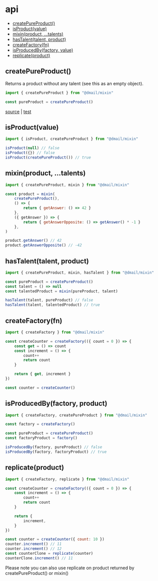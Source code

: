 # api

* [createPureProduct()](#createpureproduct)
* [isProduct(value)](#isproductvalue)
* [mixin(product, ...talents)](#mixinproduct-talents)
* [hasTalent(talent, product)](#hastalenttalent-product)
* [createFactory(fn)](#createfactoryfn)
* [isProducedBy(factory, value)](#isproducedbyfactory-value)
* [replicate(product)](#replicateproduct)

## createPureProduct()

Returns a product without any talent (see this as an empty object).

```javascript
import { createPureProduct } from "@dmail/mixin"

const pureProduct = createPureProduct()
```

[source](../src/mixin#53) | [test](../src/mixin.test.js)

## isProduct(value)

```javascript
import { isProduct, createPureProduct } from "@dmail/mixin"

isProduct(null) // false
isProduct({}) // false
isProduct(createPureProduct()) // true
```

## mixin(product, ...talents)

```javascript
import { createPureProduct, mixin } from "@dmail/mixin"

const product = mixin(
	createPureProduct(),
	() => {
		return { getAnswer: () => 42 }
	},
	({ getAnswer }) => {
		return { getAnswerOpposite: () => getAnswer() * -1 }
	},
)

product.getAnswer() // 42
product.getAnswerOpposite() // -42
```

## hasTalent(talent, product)

```javascript
import { createPureProduct, mixin, hasTalent } from "@dmail/mixin"

const pureProduct = createPureProduct()
const talent = () => null
const talentedProduct = mixin(pureProduct, talent)

hasTalent(talent, pureProduct) // false
hasTalent(talent, talentedProduct) // true
```

## createFactory(fn)

```javascript
import { createFactory } from "@dmail/mixin"

const createCounter = createFactory(({ count = 0 }) => {
	const get = () => count
	const increment = () => {
		count++
		return count
	}

	return { get, increment }
})

const counter = createCounter()
```

## isProducedBy(factory, product)

```javascript
import { createFactory, createPureProduct } from "@dmail/mixin"

const factory = createFactory()

const pureProduct = createPureProduct()
const factoryProduct = factory()

isProducedBy(factory, pureProduct) // false
isProducedBy(factory, factoryProduct) // true
```

## replicate(product)

```javascript
import { createFactory, replicate } from "@dmail/mixin"

const createCounter = createFactory(({ count = 0 }) => {
	const increment = () => {
		count++
		return count
	}

	return {
		increment,
	}
})

const counter = createCounter({ count: 10 })
counter.increment() // 11
counter.increment() // 12
const counterClone = replicate(counter)
counterClone.increment() // 11
```

Please note you can also use replicate on product returned by createPureProduct() or mixin()
